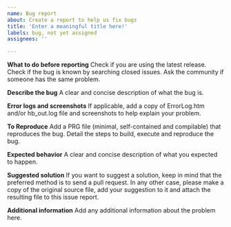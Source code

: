 ```yaml
---
name: Bug report
about: Create a report to help us fix bugs
title: 'Enter a meaningful title here!'
labels: bug, not yet assigned
assignees: ''

---
```


**What to do before reporting**
Check if you are using the latest release.
Check if the bug is known by searching closed issues.
Ask the community if someone has the same problem.

**Describe the bug**
A clear and concise description of what the bug is.

**Error logs and screenshots**
If applicable, add a copy of ErrorLog.htm and/or hb_out.log file and screenshots to help explain your problem.

**To Reproduce**
Add a PRG file (minimal, self-contained and compilable) that reproduces the bug.
Detail the steps to build, execute and reproduce the bug.

**Expected behavior**
A clear and concise description of what you expected to happen.

**Suggested solution**
If you want to suggest a solution, keep in mind that the preferred method is to send a pull request. In any other case, please make a copy of the original source file, add your suggestion to it and attach the resulting file to this issue report.

**Additional information**
Add any additional information about the problem here.
